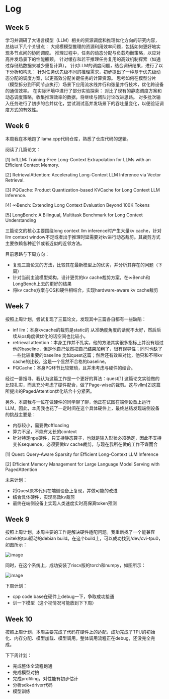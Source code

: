# Log

## Week 5

学习并调研了大语言模型（LLM）相关的资源调度和推理优化方向的研究内容，总结以下几个关键点：
大规模模型推理的资源利用效率问题，包括如何更好地实现多节点间的协同调度。
推理过程中，任务的动态分配与负载均衡策略，以应对高并发场景下的性能瓶颈。
针对缓存和若干推理任务复用的高效机制探索（如通过存储热数据来减少重复计算）。
针对LLM的调度问题，结合调研结果，进行了以下分析和构思：
针对任务优先级不同的推理需求，初步提出了一种基于优先级动态分配的调度方案，以更高效分配关键任务的计算资源。
思考如何在模型分片（模型拆分到不同节点执行）场景下应用流水线并行和张量并行技术，优化跨设备的通信效率。
在实际环境中进行了部分实验探索：
对比了现有的静态调度方案和动态调度策略，收集推理效率的数据，将继续与团队讨论改进思路。
对多批次输入任务进行了初步的合并优化，尝试测试高并发场景下的吞吐量变化，以便验证调度方式的有效性。

## Week 6

本周我在本地跑了llama.cpp代码仓库，熟悉了仓库代码的逻辑。

阅读了几篇论文：

[1] InfLLM: Training-Free Long-Context Extrapolation for LLMs with an Efficient Context Memory.

[2] RetrievalAttention: Accelerating Long-Context LLM Inference via Vector Retrieval.

[3] PQCache: Product Quantization-based KVCache for Long Context LLM Inference.

[4] ∞Bench: Extending Long Context Evaluation Beyond 100K Tokens

[5] LongBench: A Bilingual, Multitask Benchmark for Long Context Understanding

三篇论文的核心主要围绕long context llm inference时产生大量kv cache，针对llm context window不足或者出于推理时延需要对kv进行动态裁剪。其裁剪方式主要依赖各种近邻或者近似的近邻方法。

目前思路与下周方向：
- 复现三篇论文的方法，比较其在最新模型上的优劣，并分析其存在的问题（下周）
- 针对当前主流模型架构，设计更优的kv cache裁剪方案，在∞Bench和LongBench上去的更好的结果
- 将kv cache方案与OS和硬件相结合，实现hardware-aware kv cache裁剪

## Week 7

按照上周计划，尝试复现了三篇论文，发现其中三篇各自都有一些缺陷：
- inf llm：本身kvcache的裁剪是static的 从准确度角度的话就不太好，然后后续从os角度做优化的话空间也比较小。
- retrieval attention：本身工作并不扎实，他的方法其实很多指标上并没有超过他的baseline，但是他自己依然把自己结果加粗了，很有误导性；同时也缺了一些比较重要的baseline 比如quest这篇；然后还有效率对比，他只和不带kv cache的比较，这是一个显然不合格的baseline。
- PQCache：本身PQ环节比较繁琐，且并未考虑与硬件的结合。

经过一番搜寻，我认为这篇工作是一个更好的算法：quest[1] 这篇论文实验做的比较扎实，而且充分考虑了硬件配合，做了Page-wise的裁剪。这与vllm[2]这篇所提出的PagedAttention优化结合十分紧密。

另外，本周我与一位在做硬件的同学聊了聊，他正在试图在端侧设备上运行LLM。因此，本周我也花了一定时间在这个具体硬件上，最终总结发现端侧设备的挑战主要是：
- 内存较小，需要做offloading
- 算力不足，不能有太长的context
- 针对特定npu硬件，只支持静态算子，也就是输入形状必须确定，因此不支持变长sequence，必须要做kv cache裁剪，与现在我所在做的工作不谋而合

[1] Quest: Query-Aware Sparsity for Efficient Long-Context LLM Inference

[2] Efficient Memory Management for Large Language Model Serving with PagedAttention

未来计划：
- 将Quest原本代码在端侧设备上复现，并做可能的改进
- 结合具体硬件，实现高效kv裁剪
- 最终在端侧设备上实现人类速度实时高保真token预测

## Week 9

按照上周计划，本周主要的工作是解决硬件适配问题。我重新找了一个能兼容cvitek的tpu驱动的debian build。在这个build上，可以成功找到/dev/cvi-tpu0，如图所示：

![image](https://github.com/user-attachments/assets/bcd4f15f-050d-4886-bc8d-a7ecbe8b969e)

同时，在这个系统上，成功安装了riscv版的torch和numpy，如图所示：

![image](https://github.com/user-attachments/assets/88b25bb6-0e51-4814-a0a1-4243337d9d6c)

下周计划：
- cpp code base在硬件上debug一下，争取成功接通
- 训一下模型（这个视情况可能放到下下周）

## Week 10

按照上周计划，本周主要完成了代码在硬件上的适配，成功完成了TPU的初始化、内存分配、模型加载、模型调用。整体调用流程正在debug，还没完全完成。

下下周计划：
- 完成整体全流程跑通
- 完成模型对拍
- 完成profiling，对性能有初步估计
- 分析sdk+driver代码
- 模型训练


